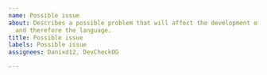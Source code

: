 ```yaml
---
name: Possible issue
about: Describes a possible problem that will affect the development of the compiler
  and therefore the language.
title: Possible issue
labels: Possible issue
assignees: Danixd12, DevCheckOG

---
```




